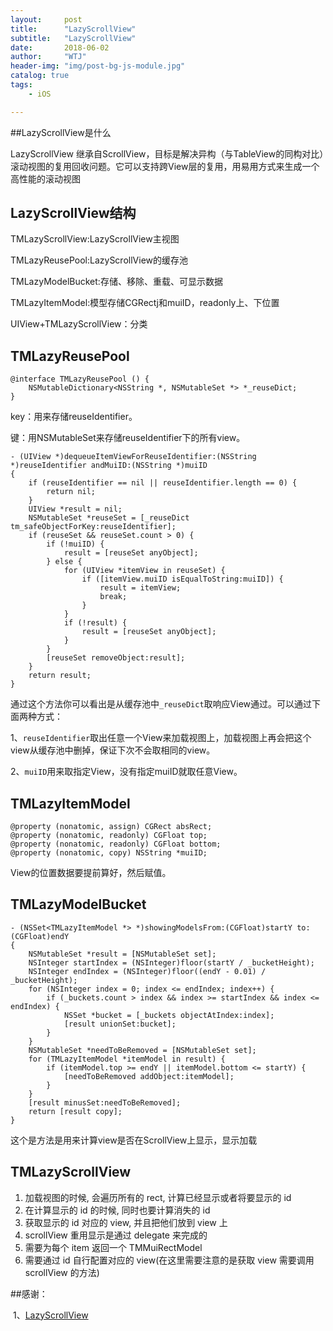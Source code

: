 ```yaml
---
layout:     post
title:      "LazyScrollView"
subtitle:   "LazyScrollView"
date:       2018-06-02
author:     "WTJ"
header-img: "img/post-bg-js-module.jpg"
catalog: true
tags:
    - iOS

---
```


##LazyScrollView是什么

LazyScrollView 继承自ScrollView，目标是解决异构（与TableView的同构对比）滚动视图的复用回收问题。它可以支持跨View层的复用，用易用方式来生成一个高性能的滚动视图



## LazyScrollView结构

TMLazyScrollView:LazyScrollView主视图

TMLazyReusePool:LazyScrollView的缓存池

TMLazyModelBucket:存储、移除、重载、可显示数据

TMLazyItemModel:模型存储CGRectj和muiID，readonly上、下位置

UIView+TMLazyScrollView：分类



## TMLazyReusePool

```
@interface TMLazyReusePool () {
    NSMutableDictionary<NSString *, NSMutableSet *> *_reuseDict;
}
```

key：用来存储reuseIdentifier。

键：用NSMutableSet来存储reuseIdentifier下的所有view。

```
- (UIView *)dequeueItemViewForReuseIdentifier:(NSString *)reuseIdentifier andMuiID:(NSString *)muiID
{
    if (reuseIdentifier == nil || reuseIdentifier.length == 0) {
        return nil;
    }
    UIView *result = nil;
    NSMutableSet *reuseSet = [_reuseDict tm_safeObjectForKey:reuseIdentifier];
    if (reuseSet && reuseSet.count > 0) {
        if (!muiID) {
            result = [reuseSet anyObject];
        } else {
            for (UIView *itemView in reuseSet) {
                if ([itemView.muiID isEqualToString:muiID]) {
                    result = itemView;
                    break;
                }
            }
            if (!result) {
                result = [reuseSet anyObject];
            }
        }
        [reuseSet removeObject:result];
    }
    return result;
}
```

通过这个方法你可以看出是从缓存池中`_reuseDict`取响应View通过。可以通过下面两种方式：

1、`reuseIdentifier`取出任意一个View来加载视图上，加载视图上再会把这个view从缓存池中删掉，保证下次不会取相同的view。

2、`muiID`用来取指定View，没有指定muiID就取任意View。



## TMLazyItemModel

```
@property (nonatomic, assign) CGRect absRect;
@property (nonatomic, readonly) CGFloat top;
@property (nonatomic, readonly) CGFloat bottom;
@property (nonatomic, copy) NSString *muiID;
```

View的位置数据要提前算好，然后赋值。



## TMLazyModelBucket

```
- (NSSet<TMLazyItemModel *> *)showingModelsFrom:(CGFloat)startY to:(CGFloat)endY
{
    NSMutableSet *result = [NSMutableSet set];
    NSInteger startIndex = (NSInteger)floor(startY / _bucketHeight);
    NSInteger endIndex = (NSInteger)floor((endY - 0.01) / _bucketHeight);
    for (NSInteger index = 0; index <= endIndex; index++) {
        if (_buckets.count > index && index >= startIndex && index <= endIndex) {
            NSSet *bucket = [_buckets objectAtIndex:index];
            [result unionSet:bucket];
        }
    }
    NSMutableSet *needToBeRemoved = [NSMutableSet set];
    for (TMLazyItemModel *itemModel in result) {
        if (itemModel.top >= endY || itemModel.bottom <= startY) {
            [needToBeRemoved addObject:itemModel];
        }
    }
    [result minusSet:needToBeRemoved];
    return [result copy];
}
```

这个是方法是用来计算view是否在ScrollView上显示，显示加载



## TMLazyScrollView

1. 加载视图的时候, 会遍历所有的 rect, 计算已经显示或者将要显示的 id
2. 在计算显示的 id 的时候, 同时也要计算消失的 id
3. 获取显示的 id 对应的 view, 并且把他们放到 view 上
4. scrollView 重用显示是通过 delegate 来完成的
5. 需要为每个 item 返回一个 TMMuiRectModel
6. 需要通过 id 自行配置对应的 view(在这里需要注意的是获取 view 需要调用 scrollView 的方法)



##感谢：

​	1、[LazyScrollView](https://github.com/alibaba/LazyScrollView)